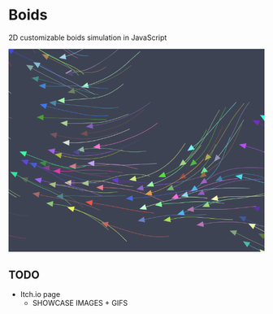 # Boids

2D customizable boids simulation in JavaScript

![Cover](./Showcase/Cover.PNG)

## TODO

- Itch.io page
  - SHOWCASE IMAGES + GIFS